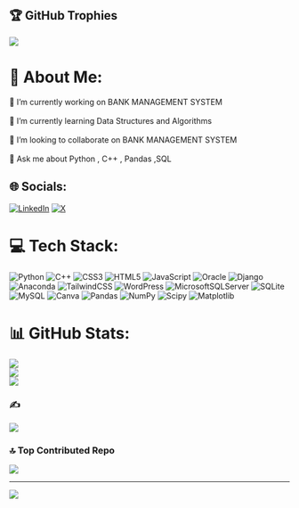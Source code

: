 ## 🏆 GitHub Trophies
![](https://github-profile-trophy.vercel.app/?username=m-hassanqureshi&theme=onedark&no-frame=false&no-bg=true&margin-w=4)

# 💫 About Me:
🔭 I’m currently working on BANK MANAGEMENT SYSTEM<br><br>🌱 I’m currently learning Data Structures and Algorithms<br><br>👯 I’m looking to collaborate on BANK MANAGEMENT SYSTEM<br><br>💬 Ask me about Python , C++ , Pandas ,SQL


## 🌐 Socials:
[![LinkedIn](https://img.shields.io/badge/LinkedIn-%230077B5.svg?logo=linkedin&logoColor=white)](https://linkedin.com/in/m-hassan-qureshi) [![X](https://img.shields.io/badge/X-black.svg?logo=X&logoColor=white)](https://x.com/m_hassanqureshi) 

# 💻 Tech Stack:
![Python](https://img.shields.io/badge/python-3670A0?style=for-the-badge&logo=python&logoColor=ffdd54) ![C++](https://img.shields.io/badge/c++-%2300599C.svg?style=for-the-badge&logo=c%2B%2B&logoColor=white) ![CSS3](https://img.shields.io/badge/css3-%231572B6.svg?style=for-the-badge&logo=css3&logoColor=white) ![HTML5](https://img.shields.io/badge/html5-%23E34F26.svg?style=for-the-badge&logo=html5&logoColor=white) ![JavaScript](https://img.shields.io/badge/javascript-%23323330.svg?style=for-the-badge&logo=javascript&logoColor=%23F7DF1E) ![Oracle](https://img.shields.io/badge/Oracle-F80000?style=for-the-badge&logo=oracle&logoColor=white) ![Django](https://img.shields.io/badge/django-%23092E20.svg?style=for-the-badge&logo=django&logoColor=white) ![Anaconda](https://img.shields.io/badge/Anaconda-%2344A833.svg?style=for-the-badge&logo=anaconda&logoColor=white) ![TailwindCSS](https://img.shields.io/badge/tailwindcss-%2338B2AC.svg?style=for-the-badge&logo=tailwind-css&logoColor=white) ![WordPress](https://img.shields.io/badge/WordPress-%23117AC9.svg?style=for-the-badge&logo=WordPress&logoColor=white) ![MicrosoftSQLServer](https://img.shields.io/badge/Microsoft%20SQL%20Server-CC2927?style=for-the-badge&logo=microsoft%20sql%20server&logoColor=white) ![SQLite](https://img.shields.io/badge/sqlite-%2307405e.svg?style=for-the-badge&logo=sqlite&logoColor=white) ![MySQL](https://img.shields.io/badge/mysql-4479A1.svg?style=for-the-badge&logo=mysql&logoColor=white) ![Canva](https://img.shields.io/badge/Canva-%2300C4CC.svg?style=for-the-badge&logo=Canva&logoColor=white) ![Pandas](https://img.shields.io/badge/pandas-%23150458.svg?style=for-the-badge&logo=pandas&logoColor=white) ![NumPy](https://img.shields.io/badge/numpy-%23013243.svg?style=for-the-badge&logo=numpy&logoColor=white) ![Scipy](https://img.shields.io/badge/SciPy-%230C55A5.svg?style=for-the-badge&logo=scipy&logoColor=%white) ![Matplotlib](https://img.shields.io/badge/Matplotlib-%23ffffff.svg?style=for-the-badge&logo=Matplotlib&logoColor=black)
# 📊 GitHub Stats:
![](https://github-readme-stats.vercel.app/api?username=m-hassanqureshi&theme=cobalt&hide_border=false&include_all_commits=true&count_private=true)<br/>
![](https://github-readme-streak-stats.herokuapp.com/?user=m-hassanqureshi&theme=cobalt&hide_border=false)<br/>
![](https://github-readme-stats.vercel.app/api/top-langs/?username=m-hassanqureshi&theme=cobalt&hide_border=false&include_all_commits=true&count_private=true&layout=compact)

### ✍️  
![](https://quotes-github-readme.vercel.app/api?type=horizontal&theme=radical)

### 🔝 Top Contributed Repo
![](https://github-contributor-stats.vercel.app/api?username=m-hassanqureshi&limit=5&theme=radical&combine_all_yearly_contributions=true)

---
[![](https://visitcount.itsvg.in/api?id=m-hassanqureshi&icon=0&color=4)](https://visitcount.itsvg.in)

<!-- Proudly created with GPRM ( https://gprm.itsvg.in ) -->
